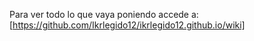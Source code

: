 Para ver todo lo que vaya poniendo accede a: [https://github.com/Ikrlegido12/ikrlegido12.github.io/wiki]
